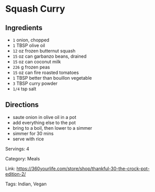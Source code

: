 # Squash Curry

## Ingredients

- `1` onion, chopped
- `1` TBSP olive oil
- `12` oz frozen butternut squash
- `15` oz can garbanzo beans, drained
- `15` oz can coconut milk
- `226` g frozen peas
- `15` oz can fire roasted tomatoes
- `1` TBSP better than bouillon vegetable
- `3` TBSP curry powder
- `1/4` tsp salt

## Directions

- saute onion in olive oil in a pot
- add everything else to the pot
- bring to a boil, then lower to a simmer
- simmer for 30 mins
- serve with rice

Servings: 4

Category: Meals

Link: https://360yourlife.com/store/shop/thankful-30-the-crock-pot-edition-2/

Tags: Indian, Vegan

